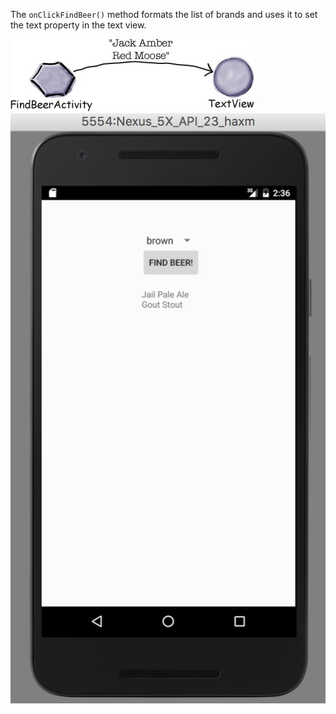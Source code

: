 The `onClickFindBeer()` method formats the list of brands and uses it to set the text property in the text view.

![](.guides/img/34diagram.png)
![](.guides/img/35emulator.png)
